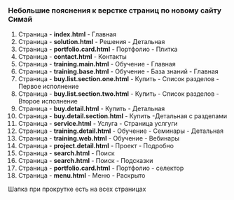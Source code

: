 ### Небольшие пояснения к верстке страниц по новому сайту Симай

1. Страница - **index.html** - Главная
2. Страница - **solution.html** - Решения - Детальная
3. Страница - **portfolio.card.html** - Портфолио - Плитка
4. Страница - **contact.html** - Контакты
5. Страница - **training.main.html** - Обучение - Главная
6. Страница - **training.base.html** - Обучение - База знаний - Главная
7. Страница - **buy.list.section.one.html** - Купить - Список разделов - Первое исполнение
8. Страница - **buy.list.section.two.html** - Купить - Список разделов - Второе исполнение
9. Страница - **buy.detail.html** - Купить - Детальная
10. Страница - **buy.detail.section.html** - Купить -Детальная с разделами
11. Страница - **service.html** - Услуга - Страница услгуги
12. Страница - **training.detail.html** - Обучение - Семинары - Детальная
13. Страница - **training.web.html** - Обучение - Вебинары
14. Страница - **project.detail.html** - Проект - Подробно
15. Страница - **search.html** - Поиск
15. Страница - **search.html** - Поиск - Подсказки
16. Страница - **portfolio.card.html** - Портфолио - селектор
17. Страница - **menu.html** - Меню - Раскрыто

Шапка при прокрутке есть на всех страницах